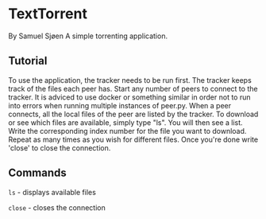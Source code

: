 # TextTorrent
By Samuel Sjøen
A simple torrenting application.

## Tutorial
To use the application, the tracker needs to be run first. The tracker keeps track of the files each peer has.
Start any number of peers to connect to the tracker. It is adviced to use docker or something similar in order not to run into errors when running multiple instances of peer.py. When a peer connects, all the local files of the peer are listed by the tracker. To download or see which files are available, simply type "ls". You will then see a list. Write the corresponding index number for the file you want to download. Repeat as many times as you wish for different files. Once you're done write 'close' to close the connection.

## Commands

`ls` - displays available files

`close` - closes the connection

